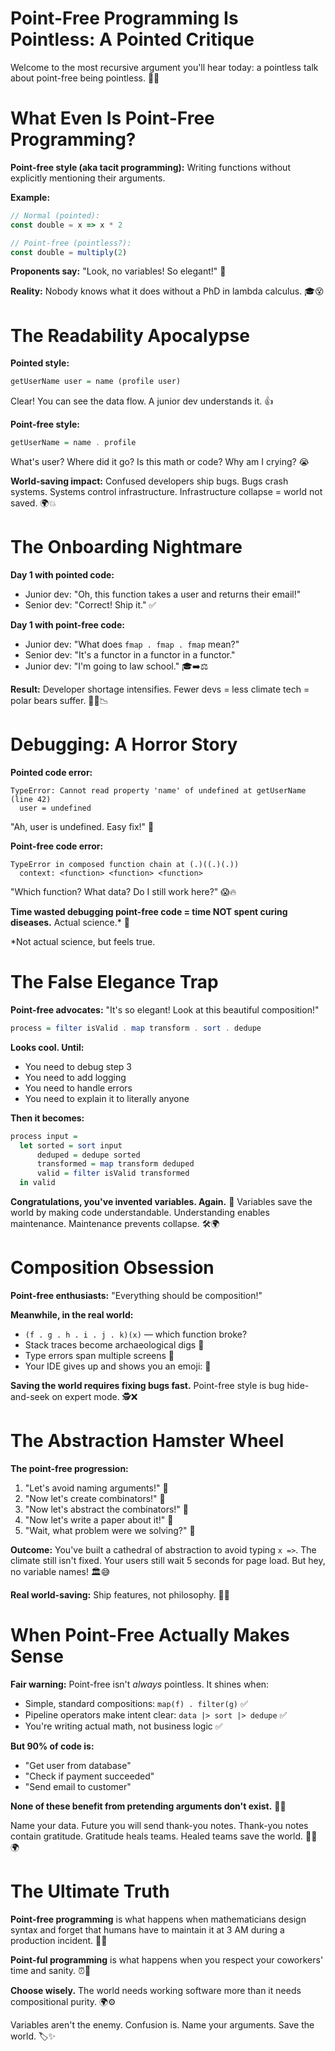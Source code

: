# Point-Free Programming Is Pointless: A Pointed Critique

Welcome to the most recursive argument you'll hear today: a pointless talk about point-free being pointless. 🎯🔄
<!-- end_slide -->

# What Even Is Point-Free Programming?

**Point-free style (aka tacit programming):** Writing functions without explicitly mentioning their arguments.

**Example:**
```javascript
// Normal (pointed): 
const double = x => x * 2

// Point-free (pointless?):
const double = multiply(2)
```

**Proponents say:** "Look, no variables! So elegant!" 🦢

**Reality:** Nobody knows what it does without a PhD in lambda calculus. 🎓😵
<!-- end_slide -->

# The Readability Apocalypse

**Pointed style:**
```haskell
getUserName user = name (profile user)
```
Clear! You can see the data flow. A junior dev understands it. 👍

**Point-free style:**
```haskell
getUserName = name . profile
```
What's user? Where did it go? Is this math or code? Why am I crying? 😭

**World-saving impact:** Confused developers ship bugs. Bugs crash systems. Systems control infrastructure. Infrastructure collapse = world not saved. 🌍💥
<!-- end_slide -->

# The Onboarding Nightmare

**Day 1 with pointed code:**
- Junior dev: "Oh, this function takes a user and returns their email!"
- Senior dev: "Correct! Ship it." ✅

**Day 1 with point-free code:**
- Junior dev: "What does `fmap . fmap . fmap` mean?"
- Senior dev: "It's a functor in a functor in a functor."
- Junior dev: "I'm going to law school." 🎓➡️⚖️

**Result:** Developer shortage intensifies. Fewer devs = less climate tech = polar bears suffer. 🐻‍❄️📉
<!-- end_slide -->

# Debugging: A Horror Story

**Pointed code error:**
```
TypeError: Cannot read property 'name' of undefined at getUserName (line 42)
  user = undefined
```
"Ah, user is undefined. Easy fix!" 🔧

**Point-free code error:**
```
TypeError in composed function chain at (.)((.)(.))
  context: <function> <function> <function>
```
"Which function? What data? Do I still work here?" 😱🔥

**Time wasted debugging point-free code = time NOT spent curing diseases.** Actual science.* 🧬

*Not actual science, but feels true.
<!-- end_slide -->

# The False Elegance Trap

**Point-free advocates:** "It's so elegant! Look at this beautiful composition!"

```haskell
process = filter isValid . map transform . sort . dedupe
```

**Looks cool. Until:**
- You need to debug step 3
- You need to add logging
- You need to handle errors
- You need to explain it to literally anyone

**Then it becomes:**
```haskell
process input = 
  let sorted = sort input
      deduped = dedupe sorted
      transformed = map transform deduped
      valid = filter isValid transformed
  in valid
```

**Congratulations, you've invented variables. Again.** 🎉 Variables save the world by making code understandable. Understanding enables maintenance. Maintenance prevents collapse. 🛠️🌍
<!-- end_slide -->

# Composition Obsession

**Point-free enthusiasts:** "Everything should be composition!"

**Meanwhile, in the real world:**
- `(f . g . h . i . j . k)(x)` — which function broke?
- Stack traces become archaeological digs 🏺
- Type errors span multiple screens 📜
- Your IDE gives up and shows you an emoji: 🤷

**Saving the world requires fixing bugs fast.** Point-free style is bug hide-and-seek on expert mode. 🕵️❌
<!-- end_slide -->

# The Abstraction Hamster Wheel

**The point-free progression:**

1. "Let's avoid naming arguments!" 🎯
2. "Now let's create combinators!" 🔧
3. "Now let's abstract the combinators!" 🎪
4. "Now let's write a paper about it!" 📄
5. "Wait, what problem were we solving?" 🤔

**Outcome:** You've built a cathedral of abstraction to avoid typing `x =>`. The climate still isn't fixed. Your users still wait 5 seconds for page load. But hey, no variable names! 🏛️😅

**Real world-saving:** Ship features, not philosophy. 🚢✅
<!-- end_slide -->

# When Point-Free Actually Makes Sense

**Fair warning:** Point-free isn't *always* pointless. It shines when:

- Simple, standard compositions: `map(f) . filter(g)` ✅
- Pipeline operators make intent clear: `data |> sort |> dedupe` ✅
- You're writing actual math, not business logic ✅

**But 90% of code is:**
- "Get user from database"
- "Check if payment succeeded"
- "Send email to customer"

**None of these benefit from pretending arguments don't exist.** 💼📧

Name your data. Future you will send thank-you notes. Thank-you notes contain gratitude. Gratitude heals teams. Healed teams save the world. 💌🤝🌍
<!-- end_slide -->

# The Ultimate Truth

**Point-free programming** is what happens when mathematicians design syntax and forget that humans have to maintain it at 3 AM during a production incident. 🌙🚨

**Point-ful programming** is what happens when you respect your coworkers' time and sanity. ⏰🧠

**Choose wisely.** The world needs working software more than it needs compositional purity. 🌍⚙️

Variables aren't the enemy. Confusion is. Name your arguments. Save the world. 🏷️✨
<!-- end_slide -->
